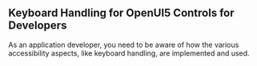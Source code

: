 <!-- loio3e631addc9094499a74242cba38e6def -->

## Keyboard Handling for OpenUI5 Controls for Developers

As an application developer, you need to be aware of how the various accessibility aspects, like keyboard handling, are implemented and used.

